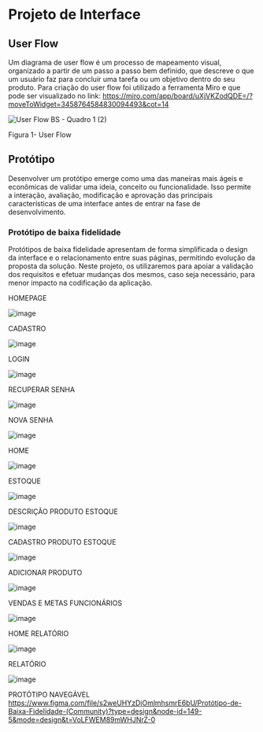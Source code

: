 
# Projeto de Interface

## User Flow

Um diagrama de user flow é um processo de mapeamento visual, organizado a partir de um passo a passo bem definido, que descreve o que um usuário faz para concluir uma tarefa ou um objetivo dentro do seu produto. Para criação do user flow foi utilizado a ferramenta Miro e que pode ser visualizado no link: https://miro.com/app/board/uXjVKZodQDE=/?moveToWidget=3458764584830094493&cot=14

![User Flow BS - Quadro 1 (2)](https://github.com/ICEI-PUC-Minas-PMV-ADS/pmv-ads-2024-1-e1-proj-web-t3-beveragesentry/assets/164421407/325fb2d1-46fc-4b0c-bb10-c0565dbd383c)



Figura 1- User Flow











## Protótipo

Desenvolver um protótipo emerge como uma das maneiras mais ágeis e econômicas de validar uma ideia, conceito ou funcionalidade. Isso permite a interação, avaliação, modificação e aprovação das principais características de uma interface antes de entrar na fase de desenvolvimento.

### Protótipo de baixa fidelidade

Protótipos de baixa fidelidade apresentam de forma simplificada o design da interface e o relacionamento entre suas páginas, permitindo evolução da proposta da solução. Neste projeto, os utilizaremos para apoiar a validação dos requisitos e efetuar mudanças dos mesmos, caso seja necessário, para menor impacto na codificação da aplicação.

HOMEPAGE


![image](https://github.com/ICEI-PUC-Minas-PMV-ADS/pmv-ads-2024-1-e1-proj-web-t3-beveragesentry/assets/164354590/26375fa2-d793-47f2-bc97-6f12655c4b7a)




CADASTRO

 ![image](https://github.com/ICEI-PUC-Minas-PMV-ADS/pmv-ads-2024-1-e1-proj-web-t3-beveragesentry/assets/164354590/405a2920-3a44-472c-a778-e7ce045d9230)




LOGIN

![image](https://github.com/ICEI-PUC-Minas-PMV-ADS/pmv-ads-2024-1-e1-proj-web-t3-beveragesentry/assets/164354590/9f3ab425-6953-44fc-9654-4c788b1e2262)




RECUPERAR SENHA

![image](https://github.com/ICEI-PUC-Minas-PMV-ADS/pmv-ads-2024-1-e1-proj-web-t3-beveragesentry/assets/164354590/34933dd4-c6d3-4233-a155-960b87c5b445)



NOVA SENHA

![image](https://github.com/ICEI-PUC-Minas-PMV-ADS/pmv-ads-2024-1-e1-proj-web-t3-beveragesentry/assets/164354590/0b2c6c27-ef4f-4d82-9f05-1e0846751d34)



HOME

![image](https://github.com/ICEI-PUC-Minas-PMV-ADS/pmv-ads-2024-1-e1-proj-web-t3-beveragesentry/assets/164354590/7465ecec-4ee8-4d22-896b-b48cbbe0e7f0)




ESTOQUE

![image](https://github.com/ICEI-PUC-Minas-PMV-ADS/pmv-ads-2024-1-e1-proj-web-t3-beveragesentry/assets/126877154/4ae1c17b-6020-4ae5-b580-94a291d4f0ff)

DESCRIÇÃO PRODUTO ESTOQUE

![image](https://github.com/ICEI-PUC-Minas-PMV-ADS/pmv-ads-2024-1-e1-proj-web-t3-beveragesentry/assets/126877154/c4589eec-b1c1-4c1b-bdcf-d53aaf8b36d2)

CADASTRO PRODUTO ESTOQUE

![image](https://github.com/ICEI-PUC-Minas-PMV-ADS/pmv-ads-2024-1-e1-proj-web-t3-beveragesentry/assets/126877154/eacba51d-e004-49d7-ba21-3665d65698de)

ADICIONAR PRODUTO

![image](https://github.com/ICEI-PUC-Minas-PMV-ADS/pmv-ads-2024-1-e1-proj-web-t3-beveragesentry/assets/164577375/777041b5-edf9-423b-b693-2e4e63b6f914)

VENDAS E METAS FUNCIONÁRIOS

![image](https://github.com/ICEI-PUC-Minas-PMV-ADS/pmv-ads-2024-1-e1-proj-web-t3-beveragesentry/assets/126877154/a448a0c4-6d8f-4f32-8d44-8e53703e40f8)

HOME RELATÓRIO

![image](https://github.com/ICEI-PUC-Minas-PMV-ADS/pmv-ads-2024-1-e1-proj-web-t3-beveragesentry/assets/126877154/9373a6fd-b3d0-4e7e-a070-e9bd0887affd)

RELATÓRIO

![image](https://github.com/ICEI-PUC-Minas-PMV-ADS/pmv-ads-2024-1-e1-proj-web-t3-beveragesentry/assets/126877154/4764a7ed-be7a-4751-b5ce-1b612ea6ed4d)


PROTÓTIPO NAVEGÁVEL
https://www.figma.com/file/s2weUHYzDjOmlmhsmrE6bU/Protótipo-de-Baixa-Fidelidade-(Community)?type=design&node-id=149-5&mode=design&t=VoLFWEM89mWHJNrZ-0





